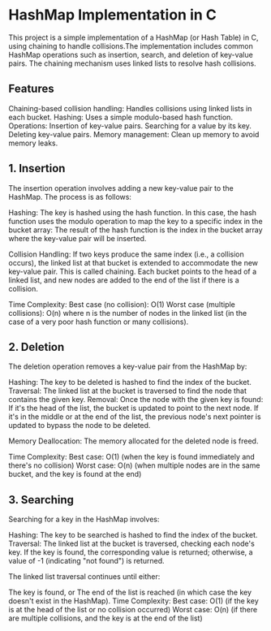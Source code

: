 # HashMap Implementation in C
This project is a simple implementation of a HashMap (or Hash Table) in C, using chaining to handle collisions.The implementation includes common HashMap operations
such as insertion, search, and deletion of key-value pairs. The chaining mechanism uses linked lists to resolve hash collisions.

## Features
Chaining-based collision handling: Handles collisions using linked lists in each bucket.
Hashing: Uses a simple modulo-based hash function.
Operations:
Insertion of key-value pairs.
Searching for a value by its key.
Deleting key-value pairs.
Memory management: Clean up memory to avoid memory leaks.

## 1. Insertion
The insertion operation involves adding a new key-value pair to the HashMap. The process is as follows:

Hashing: The key is hashed using the hash function. In this case, the hash function uses the modulo operation to map the key to a specific index in the bucket array:
The result of the hash function is the index in the bucket array where the key-value pair will be inserted.

Collision Handling: If two keys produce the same index (i.e., a collision occurs), the linked list at that bucket is extended to accommodate the new key-value pair. 
This is called chaining. Each bucket points to the head of a linked list, and new nodes are added to the end of the list if there is a collision.

Time Complexity:
Best case (no collision): O(1)
Worst case (multiple collisions): O(n) where n is the number of nodes in the linked list (in the case of a very poor hash function or many collisions).

## 2. Deletion
The deletion operation removes a key-value pair from the HashMap by:

Hashing: The key to be deleted is hashed to find the index of the bucket.
Traversal: The linked list at the bucket is traversed to find the node that contains the given key.
Removal: Once the node with the given key is found:
If it's the head of the list, the bucket is updated to point to the next node.
If it's in the middle or at the end of the list, the previous node's next pointer is updated to bypass the node to be deleted.

Memory Deallocation: The memory allocated for the deleted node is freed.

Time Complexity:
Best case: O(1) (when the key is found immediately and there's no collision)
Worst case: O(n) (when multiple nodes are in the same bucket, and the key is found at the end)

## 3. Searching
Searching for a key in the HashMap involves:

Hashing: The key to be searched is hashed to find the index of the bucket.
Traversal: The linked list at the bucket is traversed, checking each node's key. If the key is found, the corresponding value is returned;
otherwise, a value of -1 (indicating "not found") is returned.

The linked list traversal continues until either:

The key is found, or
The end of the list is reached (in which case the key doesn't exist in the HashMap).
Time Complexity:
Best case: O(1) (if the key is at the head of the list or no collision occurred)
Worst case: O(n) (if there are multiple collisions, and the key is at the end of the list)
